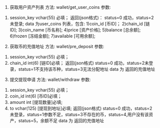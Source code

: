 ﻿1. 获取用户资产列表
方法: wallet/get_user_coins
参数:
1) session_key vchar(55) 必填；
返回(json格式)：
status=0 成功，status=2 未登录;
data 为user_coins 列表，包含:
1)coin_id [币ID]；
2)chain_id [链ID];
3)coin_name [币名称];
4)price	[资产价格];
5)balance	[总余额];
6)frozen	[冻结金额];
7)available	[可用余额];

2. 获取币的充值地址
方法: wallet/pre_deposit
参数:
1) session_key vchar(55) 必填；
2) chain_id int(6)	[链ID]必填；
返回(json格式)
status=0 成功，status=2未登录，status=1不支持该币种，status=3无法分配地址
data 为 返回的充值地址

3. 提交提现申请
方法: wallet/withdraw
参数:
1) session_key vchar(55) 必填；
2) coin_id int(6)	[币ID]必填；
3) amount int       [提现数量]必填;
4) to     vchar(125)  [提现到地址]必填;
返回(json格式)
status=0 成功，status=2未登录，status=1参数不足，status=3不存在的币，status=4,用户没有该资产，status=5，余额不足
data 为 返回的充值地址


